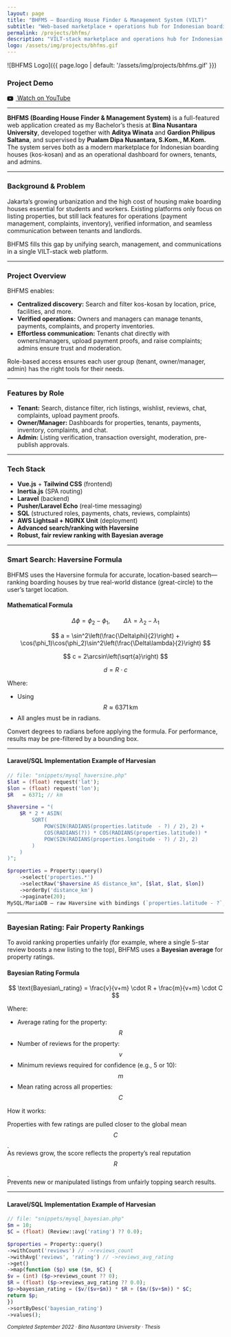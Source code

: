 ```yaml
---
layout: page
title: "BHFMS — Boarding House Finder & Management System (VILT)"
subtitle: "Web-based marketplace + operations hub for Indonesian boarding houses"
permalink: /projects/bhfms/
description: "VILT-stack marketplace and operations hub for Indonesian boarding houses—distance-aware search, payments, chat, reviews, inventory, and admin verification."
logo: /assets/img/projects/bhfms.gif
---
```



![BHFMS Logo]({{ page.logo | default: '/assets/img/projects/bhfms.gif' }})
<h3 id="demo">Project Demo</h3>
<p>
  <a class="btn" href="https://youtu.be/u0tEqIIhDS0" target="_blank" rel="noopener">
    <svg aria-hidden="true" viewBox="0 0 24 24"
         style="width:1em;height:1em;vertical-align:-0.2em;margin-right:.4em;">
      <path fill="currentColor"
            d="M23.5 6.2a4 4 0 0 0-2.8-2.8C18.8 3 12 3 12 3s-6.8 0-8.7.4A4 4 0 0 0 .5 6.2 41 41 0 0 0 0 12a41 41 0 0 0 .5 5.8 4 4 0 0 0 2.8 2.8C5.2 21 12 21 12 21s6.8 0 8.7-.4a4 4 0 0 0 2.8-2.8A41 41 0 0 0 24 12a41 41 0 0 0-.5-5.8zM9.7 15.5V8.5l6 3.5-6 3.5z"/>
    </svg>
    Watch on YouTube
  </a>
</p>

---
<strong>BHFMS (Boarding House Finder & Management System)</strong> is a full-featured web application created as my Bachelor’s thesis at <strong>Bina Nusantara University</strong>, developed together with <strong>Aditya Winata</strong> and <strong>Gardion Philipus Saltana</strong>, and supervised by <strong>Pualam Dipa Nusantara, S.Kom., M.Kom.</strong>  
The system serves both as a modern marketplace for Indonesian boarding houses (kos-kosan) and as an operational dashboard for owners, tenants, and admins.


---

### Background & Problem

Jakarta’s growing urbanization and the high cost of housing make boarding houses essential for students and workers. Existing platforms only focus on listing properties, but still lack features for operations (payment management, complaints, inventory), verified information, and seamless communication between tenants and landlords.

BHFMS fills this gap by unifying search, management, and communications in a single VILT-stack web platform.

---

### Project Overview

BHFMS enables:
- **Centralized discovery:** Search and filter kos-kosan by location, price, facilities, and more.
- **Verified operations:** Owners and managers can manage tenants, payments, complaints, and property inventories.
- **Effortless communication:** Tenants chat directly with owners/managers, upload payment proofs, and raise complaints; admins ensure trust and moderation.

Role-based access ensures each user group (tenant, owner/manager, admin) has the right tools for their needs.

---

### Features by Role

- **Tenant:** Search, distance filter, rich listings, wishlist, reviews, chat, complaints, upload payment proofs.
- **Owner/Manager:** Dashboards for properties, tenants, payments, inventory, complaints, and chat.
- **Admin:** Listing verification, transaction oversight, moderation, pre-publish approvals.

---

### Tech Stack

- **Vue.js** + **Tailwind CSS** (frontend)
- **Inertia.js** (SPA routing)
- **Laravel** (backend)
- **Pusher/Laravel Echo** (real-time messaging)
- **SQL** (structured roles, payments, chats, reviews, complaints)
- **AWS Lightsail + NGINX Unit** (deployment)
- **Advanced search/ranking with Haversine**  
- **Robust, fair review ranking with Bayesian average**

---

### Smart Search: Haversine Formula

BHFMS uses the Haversine formula for accurate, location-based search—ranking boarding houses by true real-world distance (great-circle) to the user’s target location.

#### Mathematical Formula

$$
\Delta\phi = \phi_2 - \phi_1,\qquad \Delta\lambda = \lambda_2 - \lambda_1
$$

$$
a = \sin^2\left(\frac{\Delta\phi}{2}\right) + \cos(\phi_1)\cos(\phi_2)\sin^2\left(\frac{\Delta\lambda}{2}\right)
$$

$$
c = 2\arcsin\left(\sqrt{a}\right)
$$

$$
d = R \cdot c
$$

Where:  
- Using $$ R \approx 6371\,\mathrm{km} $$
- All angles must be in radians.
 

Convert degrees to radians before applying the formula. For performance, results may be pre-filtered by a bounding box.

---

#### Laravel/SQL Implementation Example of Harvesian
~~~php
// file: "snippets/mysql_haversine.php"
$lat = (float) request('lat');
$lon = (float) request('lon');
$R   = 6371; // km

$haversine = "(
    $R * 2 * ASIN(
        SQRT(
            POW(SIN(RADIANS(properties.latitude  - ?) / 2), 2) +
            COS(RADIANS(?)) * COS(RADIANS(properties.latitude)) *
            POW(SIN(RADIANS(properties.longitude - ?) / 2), 2)
        )
    )
)";

$properties = Property::query()
    ->select('properties.*')
    ->selectRaw("$haversine AS distance_km", [$lat, $lat, $lon])
    ->orderBy('distance_km')
    ->paginate(20);
MySQL/MariaDB — raw Haversine with bindings (`properties.latitude - ?`, `properties.longitude - ?`; middle `?` reused for `COS(lat1)`).
~~~

---

### Bayesian Rating: Fair Property Rankings

To avoid ranking properties unfairly (for example, where a single 5-star review boosts a new listing to the top), BHFMS uses a **Bayesian average** for property ratings.

#### Bayesian Rating Formula

$$
\text{Bayesian\_rating} = \frac{v}{v+m} \cdot R + \frac{m}{v+m} \cdot C
$$

Where:

- Average rating for the property: $$R$$  
- Number of reviews for the property: $$v$$  
- Minimum reviews required for confidence (e.g., 5 or 10): $$m$$  
- Mean rating across all properties: $$C$$  

How it works:

Properties with few ratings are pulled closer to the global mean $$C$$.  
As reviews grow, the score reflects the property’s real reputation $$R$$.  
Prevents new or manipulated listings from unfairly topping search results.

---

#### Laravel/SQL Implementation Example of Harvesian
~~~php
// file: "snippets/mysql_bayesian.php"
$m = 10;
$C = (float) (Review::avg('rating') ?? 0.0);

$properties = Property::query()
->withCount('reviews') // ->reviews_count
->withAvg('reviews', 'rating') // ->reviews_avg_rating
->get()
->map(function ($p) use ($m, $C) {
$v = (int) ($p->reviews_count ?? 0);
$R = (float) ($p->reviews_avg_rating ?? 0.0);
$p->bayesian_rating = ($v/($v+$m)) * $R + ($m/($v+$m)) * $C;
return $p;
})
->sortByDesc('bayesian_rating')
->values();
~~~

<p><small><em>Completed September 2022 · Bina Nusantara University · Thesis</em></small></p>
